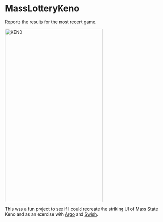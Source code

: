 # MassLotteryKeno
Reports the results for the most recent game.

<img src="https://raw.githubusercontent.com/jkereako/MassStateKeno/master/Images/screen.png" alt="KENO" width="320" height="568" />

This was a fun project to see if I could recreate the striking UI of Mass State Keno and as an exercise with [Argo][argo] and [Swish][swish].

[argo]: https://github.com/thoughtbot/Argo
[swish]: https://github.com/thoughtbot/Swish

